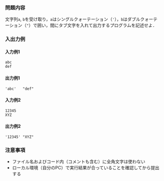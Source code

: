 ### 問題内容
文字列`a`, `b`を受け取り，`a`はシングルクォーテーション（`'`），`b`はダブルクォーテーション（`"`）で囲い，間にタブ文字を入れて出力するプログラムを記述せよ．


### 入出力例
#### 入力例1
```
abc
def
```

#### 出力例1
```
'abc'   "def"
```

#### 入力例2
```
12345
XYZ
```
#### 出力例2
```
'12345' "XYZ"
```


### 注意事項

- ファイル名およびコード内（コメントも含む）に全角文字は使わない  
- ローカル環境（自分のPC）で実行結果が合っていることを確認してから提出する

